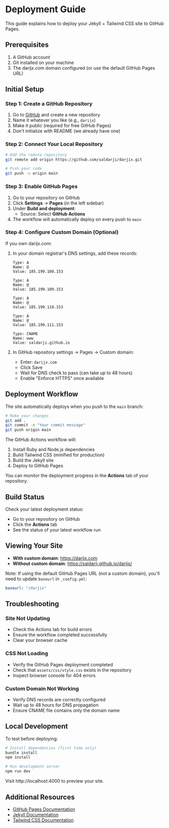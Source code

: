 # Deployment Guide

This guide explains how to deploy your Jekyll + Tailwind CSS site to GitHub Pages.

## Prerequisites

1. A GitHub account
2. Git installed on your machine
3. The darijx.com domain configured (or use the default GitHub Pages URL)

## Initial Setup

### Step 1: Create a GitHub Repository

1. Go to [GitHub](https://github.com) and create a new repository
2. Name it whatever you like (e.g., `darijx`)
3. Make it public (required for free GitHub Pages)
4. Don't initialize with README (we already have one)

### Step 2: Connect Your Local Repository

```bash
# Add the remote repository
git remote add origin https://github.com/saldarji/darjix.git

# Push your code
git push -u origin main
```

### Step 3: Enable GitHub Pages

1. Go to your repository on GitHub
2. Click **Settings** → **Pages** (in the left sidebar)
3. Under **Build and deployment**:
   - Source: Select **GitHub Actions**
4. The workflow will automatically deploy on every push to `main`

### Step 4: Configure Custom Domain (Optional)

If you own darijx.com:

1. In your domain registrar's DNS settings, add these records:
   ```
   Type: A
   Name: @
   Value: 185.199.108.153
   
   Type: A
   Name: @
   Value: 185.199.109.153
   
   Type: A
   Name: @
   Value: 185.199.110.153
   
   Type: A
   Name: @
   Value: 185.199.111.153
   
   Type: CNAME
   Name: www
   Value: saldarji.github.io
   ```

2. In GitHub repository settings → Pages → Custom domain:
   - Enter: `darijx.com`
   - Click Save
   - Wait for DNS check to pass (can take up to 48 hours)
   - Enable "Enforce HTTPS" once available

## Deployment Workflow

The site automatically deploys when you push to the `main` branch:

```bash
# Make your changes
git add .
git commit -m "Your commit message"
git push origin main
```

The GitHub Actions workflow will:
1. Install Ruby and Node.js dependencies
2. Build Tailwind CSS (minified for production)
3. Build the Jekyll site
4. Deploy to GitHub Pages

You can monitor the deployment progress in the **Actions** tab of your repository.

## Build Status

Check your latest deployment status:
- Go to your repository on GitHub
- Click the **Actions** tab
- See the status of your latest workflow run

## Viewing Your Site

- **With custom domain**: https://darijx.com
- **Without custom domain**: https://saldarji.github.io/darjix/

Note: If using the default GitHub Pages URL (not a custom domain), you'll need to update `baseurl` in `_config.yml`:

```yaml
baseurl: "/darjix"
```

## Troubleshooting

### Site Not Updating
- Check the Actions tab for build errors
- Ensure the workflow completed successfully
- Clear your browser cache

### CSS Not Loading
- Verify the GitHub Pages deployment completed
- Check that `assets/css/style.css` exists in the repository
- Inspect browser console for 404 errors

### Custom Domain Not Working
- Verify DNS records are correctly configured
- Wait up to 48 hours for DNS propagation
- Ensure CNAME file contains only the domain name

## Local Development

To test before deploying:

```bash
# Install dependencies (first time only)
bundle install
npm install

# Run development server
npm run dev
```

Visit http://localhost:4000 to preview your site.

## Additional Resources

- [GitHub Pages Documentation](https://docs.github.com/en/pages)
- [Jekyll Documentation](https://jekyllrb.com/docs/)
- [Tailwind CSS Documentation](https://tailwindcss.com/docs)

